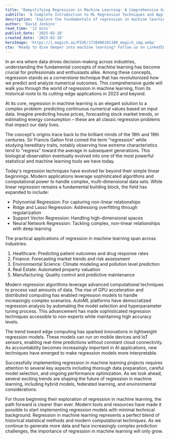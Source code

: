 ```yaml
---
title: 'Demystifying Regression in Machine Learning: A Comprehensive Guide for Beginners'
subtitle: 'A Complete Introduction to ML Regression Techniques and Applications'
description: 'Explore the fundamentals of regression in machine learning, from its historical origins to modern applications. Learn about different regression techniques, real-world implementations, and future trends in this comprehensive guide for beginners and practitioners alike.'
author: 'David Jenkins'
read_time: '12 mins'
publish_date: '2025-02-18'
created_date: '2025-02-18'
heroImage: 'https://i.magick.ai/PIXE/1738406181100_magick_img.webp'
cta: 'Ready to dive deeper into machine learning? Follow us on LinkedIn for daily insights, expert discussions, and the latest developments in AI and regression techniques.'
---
```


In an era where data drives decision-making across industries, understanding the fundamental concepts of machine learning has become crucial for professionals and enthusiasts alike. Among these concepts, regression stands as a cornerstone technique that has revolutionized how we predict and analyze numerical outcomes. This comprehensive guide will walk you through the world of regression in machine learning, from its historical roots to its cutting-edge applications in 2023 and beyond.

At its core, regression in machine learning is an elegant solution to a complex problem: predicting continuous numerical values based on input data. Imagine predicting house prices, forecasting stock market trends, or estimating energy consumption – these are all classic regression problems that impact our daily lives.

The concept's origins trace back to the brilliant minds of the 18th and 19th centuries. Sir Francis Galton first coined the term "regression" while studying hereditary traits, notably observing how extreme characteristics tend to "regress" toward the average in subsequent generations. This biological observation eventually evolved into one of the most powerful statistical and machine learning tools we have today.

Today's regression techniques have evolved far beyond their simple linear beginnings. Modern applications leverage sophisticated algorithms and computational power to handle complex, multi-dimensional data sets. While linear regression remains a fundamental building block, the field has expanded to include:

- Polynomial Regression: For capturing non-linear relationships
- Ridge and Lasso Regression: Addressing overfitting through regularization
- Support Vector Regression: Handling high-dimensional spaces
- Neural Network Regression: Tackling complex, non-linear relationships with deep learning

The practical applications of regression in machine learning span across industries:

1. Healthcare: Predicting patient outcomes and drug response rates
2. Finance: Forecasting market trends and risk assessment
3. Environmental Science: Climate modeling and pollution level prediction
4. Real Estate: Automated property valuation
5. Manufacturing: Quality control and predictive maintenance

Modern regression algorithms leverage advanced computational techniques to process vast amounts of data. The rise of GPU acceleration and distributed computing has enabled regression models to handle increasingly complex scenarios. AutoML platforms have democratized regression analysis by automating the model selection and hyperparameter tuning process. This advancement has made sophisticated regression techniques accessible to non-experts while maintaining high accuracy levels.

The trend toward edge computing has sparked innovations in lightweight regression models. These models can run on mobile devices and IoT sensors, enabling real-time predictions without constant cloud connectivity. As accountability becomes increasingly important in AI applications, new techniques have emerged to make regression models more interpretable.

Successfully implementing regression in machine learning projects requires attention to several key aspects including thorough data preparation, careful model selection, and ongoing performance optimization. As we look ahead, several exciting trends are shaping the future of regression in machine learning, including hybrid models, federated learning, and environmental considerations.

For those beginning their exploration of regression in machine learning, the path forward is clearer than ever. Modern tools and resources have made it possible to start implementing regression models with minimal technical background. Regression in machine learning represents a perfect blend of historical statistical methods and modern computational techniques. As we continue to generate more data and face increasingly complex prediction challenges, the importance of regression in machine learning will only grow.